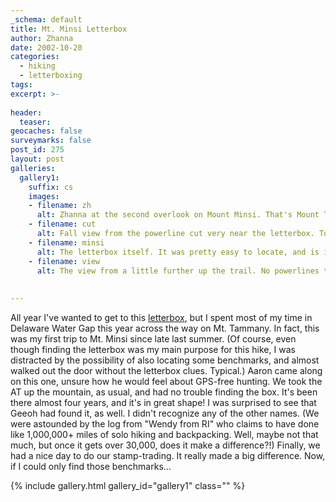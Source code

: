 ```yaml
---
_schema: default
title: Mt. Minsi Letterbox
author: Zhanna
date: 2002-10-20
categories:
  - hiking
  - letterboxing
tags:
excerpt: >- 
  
header:
  teaser:
geocaches: false
surveymarks: false
post_id: 275
layout: post  
galleries:
  gallery1:
    suffix: cs
    images:
    - filename: zh
      alt: Zhanna at the second overlook on Mount Minsi. That's Mount Tammany in the background. There's a letterbox and several geocaches over there; I've found the caches, but I haven't looked for the letterbox yet.
    - filename: cut
      alt: Fall view from the powerline cut very near the letterbox. Too bad those powerlines are there!     
    - filename: minsi
      alt: The letterbox itself. It was pretty easy to locate, and is in great shape after almost four years! It will need a new logbook soon, though.       
    - filename: view
      alt: The view from a little further up the trail. No powerlines this time.       
                 
             
---
```


All year I've wanted to get to this [letterbox](https://www.geocities.ws/rainforest/canopy/7962/minsi.htm), but I spent most of my time in Delaware Water Gap this year across the way on Mt. Tammany. In fact, this was my first trip to Mt. Minsi since late last summer. (Of course, even though finding the letterbox was my main purpose for this hike, I was distracted by the possibility of also locating some benchmarks, and almost walked out the door without the letterbox clues. Typical.) Aaron came along on this one, unsure how he would feel about GPS-free hunting. We took the AT up the mountain, as usual, and had no trouble finding the box. It's been there almost four years, and it's in great shape! I was surprised to see that Geeoh had found it, as well. I didn't recognize any of the other names. (We were astounded by the log from "Wendy from RI" who claims to have done like 1,000,000+ miles of solo hiking and backpacking. Well, maybe not that much, but once it gets over 30,000, does it make a difference?!) Finally, we had a nice day to do our stamp-trading. It really made a big difference. Now, if I could only find those benchmarks...


{% include gallery.html gallery_id="gallery1" class="" %}